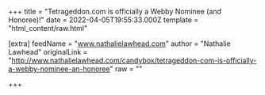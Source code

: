 
+++
title = "Tetrageddon.com is officially a Webby Nominee (and Honoree)!"
date = 2022-04-05T19:55:33.000Z
template = "html_content/raw.html"

[extra]
feedName = "www.nathalielawhead.com"
author = "Nathalie Lawhead"
originalLink = "http://www.nathalielawhead.com/candybox/tetrageddon-com-is-officially-a-webby-nominee-an-honoree"
raw = ""

+++

